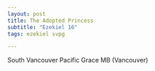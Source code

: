 ```yaml
---
layout: post
title: The Adopted Princess
subtitle: "Ezekiel 16"
tags: ezekiel svpg

---
```

South Vancouver Pacific Grace MB (Vancouver)
